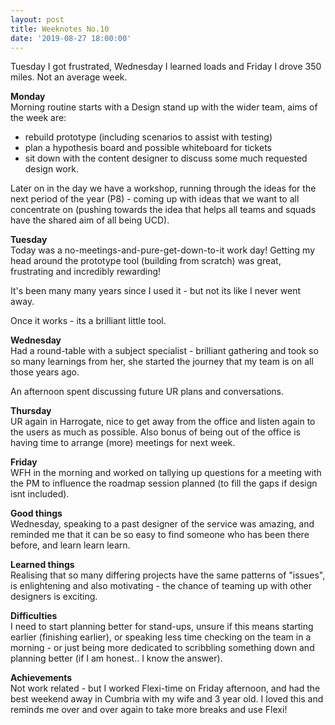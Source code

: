 ```yaml
---
layout: post
title: Weeknotes No.10
date: '2019-08-27 18:00:00'
---
```

Tuesday I got frustrated, Wednesday I learned loads and Friday I drove 350 miles.
Not an average week.

<strong>Monday</strong><br>
Morning routine starts with a Design stand up with the wider team, aims of the week are:<br>
- rebuild prototype (including scenarios to assist with testing)
- plan a hypothesis board and possible whiteboard for tickets
- sit down with the content designer to discuss some much requested design work.

Later on in the day we have a workshop, running through the ideas for the next period of the year (P8) - coming up with ideas that we want to all concentrate on (pushing towards the idea that helps all teams and squads have the shared aim of all being UCD).

<strong>Tuesday</strong><br>
Today was a no-meetings-and-pure-get-down-to-it work day! Getting my head around the prototype tool (building from scratch) was great, frustrating and incredibly rewarding!

It's been many many years since I used it - but not its like I never went away.

Once it works - its a brilliant little tool.

<strong>Wednesday</strong><br>
Had a round-table with a subject specialist - brilliant gathering and took so so many learnings from her, she started the journey that my team is on all those years ago.

An afternoon spent discussing future UR plans and conversations.

<strong>Thursday</strong><br>
UR again in Harrogate, nice to get away from the office and listen again to the users as much as possible.
Also bonus of being out of the office is having time to arrange (more) meetings for next week.

<strong>Friday</strong><br>
WFH in the morning and worked on tallying up questions for a meeting with the PM to influence the roadmap session planned (to fill the gaps if design isnt included).

<strong>Good things</strong><br>
Wednesday, speaking to a past designer of the service was amazing, and reminded me that it can be so easy to find someone who has been there before, and learn learn learn.

<strong>Learned things</strong><br>
Realising that so many differing projects have the same patterns of "issues", is enlightening and also motivating - the chance of teaming up with other designers is exciting.

<strong>Difficulties</strong><br>
I need to start planning better for stand-ups, unsure if this means starting earlier (finishing earlier), or speaking less time checking on the team in a morning - or just being more dedicated to scribbling something down and planning better (if I am honest.. I know the answer).

<strong>Achievements</strong><br>
Not work related - but I worked Flexi-time on Friday afternoon, and had the best weekend away in Cumbria with my wife and 3 year old. I loved this and reminds me over and over again to take more breaks and use Flexi!
